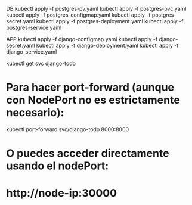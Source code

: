 DB
kubectl apply -f postgres-pv.yaml
kubectl apply -f postgres-pvc.yaml
kubectl apply -f postgres-configmap.yaml
kubectl apply -f postgres-secret.yaml
kubectl apply -f postgres-deployment.yaml
kubectl apply -f postgres-service.yaml

APP
kubectl apply -f django-configmap.yaml
kubectl apply -f django-secret.yaml
kubectl apply -f django-deployment.yaml
kubectl apply -f django-service.yaml


kubectl get svc django-todo
# Para hacer port-forward (aunque con NodePort no es estrictamente necesario):
kubectl port-forward svc/django-todo 8000:8000

# O puedes acceder directamente usando el nodePort:
# http://node-ip:30000
